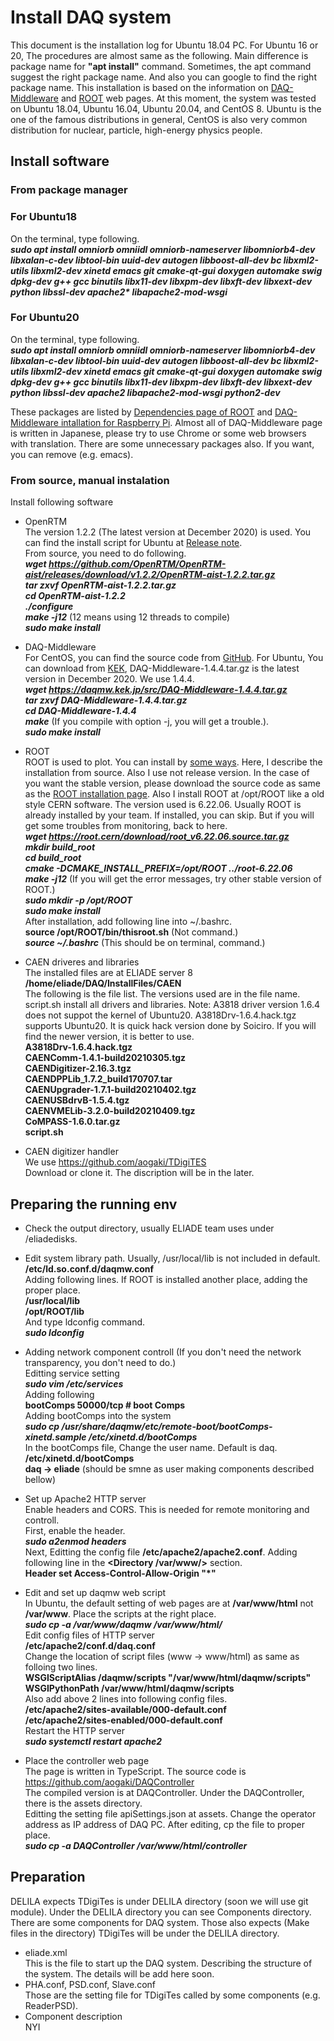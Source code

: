 # Install DAQ system

This document is the installation log for Ubuntu 18.04 PC.  For Ubuntu 16 or 20, The procedures are almost same as the following.  Main difference is package name for **"apt install"** command.  Sometimes, the apt command suggest the right package name.  And also you can google to find the right package name.  This installation is based on the information on [DAQ-Middleware](https://daqmw.kek.jp/) and [ROOT](https://root.cern.ch/) web pages.
At this moment, the system was tested on Ubuntu 18.04, Ubuntu 16.04, Ubuntu 20.04, and CentOS 8.  Ubuntu is the one of the famous distributions in general, CentOS is also very common distribution for nuclear, particle, high-energy physics people.

## Install software
### From package manager
### For Ubuntu18
On the terminal, type following.  
***sudo apt install omniorb omniidl omniorb-nameserver libomniorb4-dev libxalan-c-dev libtool-bin uuid-dev autogen libboost-all-dev bc libxml2-utils libxml2-dev xinetd emacs git cmake-qt-gui doxygen automake swig dpkg-dev g++ gcc binutils libx11-dev libxpm-dev libxft-dev libxext-dev python libssl-dev apache2\* libapache2-mod-wsgi***  
### For Ubuntu20
On the terminal, type following.  
***sudo apt install omniorb omniidl omniorb-nameserver libomniorb4-dev libxalan-c-dev libtool-bin uuid-dev autogen libboost-all-dev bc libxml2-utils libxml2-dev xinetd emacs git cmake-qt-gui doxygen automake swig dpkg-dev g++ gcc binutils libx11-dev libxpm-dev libxft-dev libxext-dev python libssl-dev apache2 libapache2-mod-wsgi python2-dev***  


These packages are listed by [Dependencies page of ROOT](https://root.cern/install/dependencies/) and [DAQ-Middleware intallation for Raspberry Pi](https://daqmw.kek.jp/raspberrypi/DAQ-MWonRasp4b-rep.txt).  Almost all of DAQ-Middleware page is written in Japanese, please try to use Chrome or some web browsers with translation. There are some unnecessary packages also.  If you want, you can remove (e.g. emacs).  

### From source, manual instalation
Install following software
* OpenRTM  
The version 1.2.2 (The latest version at December 2020) is used.  You can find the install script for Ubuntu at [Release note](https://www.openrtm.org/openrtm/en/download/openrtm-aist-cpp/openrtm-aist-cpp_1_2_2_release).  
From source, you need to do following.  
***wget https://github.com/OpenRTM/OpenRTM-aist/releases/download/v1.2.2/OpenRTM-aist-1.2.2.tar.gz***  
***tar zxvf OpenRTM-aist-1.2.2.tar.gz***  
***cd OpenRTM-aist-1.2.2***  
***./configure***  
***make -j12*** (12 means using 12 threads to compile)  
***sudo make install***

* DAQ-Middleware  
For CentOS, you can find the source code from [GitHub](https://github.com/h-sendai/DAQ-Middleware-CentOS8).  For Ubuntu, You can download from [KEK](https://daqmw.kek.jp/src/), DAQ-Middleware-1.4.4.tar.gz is the latest version in December 2020.  We use 1.4.4.  
***wget https://daqmw.kek.jp/src/DAQ-Middleware-1.4.4.tar.gz***  
***tar zxvf DAQ-Middleware-1.4.4.tar.gz***  
***cd DAQ-Middleware-1.4.4***  
***make*** (If you compile with option -j, you will get a trouble.).  
***sudo make install***  

* ROOT  
ROOT is used to plot. You can install by [some ways](https://root.cern/install/).  Here, I describe the installation from source.  Also I use not release version.  In the case of you want the stable version, please download the source code as same as the [ROOT installation page](https://root.cern/install/build_from_source/).  Also I install ROOT at /opt/ROOT like a old style CERN software.  The version used is 6.22.06.  Usually ROOT is already installed by your team.  If installed, you can skip.  But if you will get some troubles from monitoring, back to here.  
***wget https://root.cern/download/root_v6.22.06.source.tar.gz***  
***mkdir build_root***  
***cd build_root***  
***cmake -DCMAKE_INSTALL_PREFIX=/opt/ROOT ../root-6.22.06***  
***make -j12*** (If you will get the error messages, try other stable version of ROOT.)  
***sudo mkdir -p /opt/ROOT***  
***sudo make install***  
After installation, add following line into ~/.bashrc.    
**source /opt/ROOT/bin/thisroot.sh**  (Not command.)  
***source ~/.bashrc*** (This should be on terminal, command.)  

* CAEN driveres and libraries  
The installed files are at ELIADE server 8  
**/home/eliade/DAQ/InstallFiles/CAEN**  
The following is the file list.  The versions used are in the file name.  script.sh install all drivers and libraries.  Note: A3818 driver version 1.6.4 does not suppot the kernel of Ubuntu20. A3818Drv-1.6.4.hack.tgz supports Ubuntu20.  It is quick hack version done by Soiciro.  If you will find the newer version, it is better to use.  
**A3818Drv-1.6.4.hack.tgz   
CAENComm-1.4.1-build20210305.tgz  
CAENDigitizer-2.16.3.tgz  
CAENDPPLib_1.7.2_build170707.tar  
CAENUpgrader-1.7.1-build20210402.tgz  
CAENUSBdrvB-1.5.4.tgz  
CAENVMELib-3.2.0-build20210409.tgz  
CoMPASS-1.6.0.tar.gz  
script.sh**

* CAEN digitizer handler  
We use https://github.com/aogaki/TDigiTES  
Download or clone it.  The discription will be in the later.

## Preparing the running env  
* Check the output directory, usually ELIADE team uses under /eliadedisks.  

* Edit system library path.  Usually, /usr/local/lib is not included in default.   
**/etc/ld.so.conf.d/daqmw.conf**  
Adding following lines.  If ROOT is installed another place, adding the proper place.  
**/usr/local/lib**  
**/opt/ROOT/lib**  
And type ldconfig command.  
***sudo ldconfig***  

* Adding network component controll (If you don't need the network transparency, you don't need to do.)  
Editting service setting  
***sudo vim /etc/services***  
Adding following  
**bootComps       50000/tcp                       # boot Comps**  
Adding bootComps into the system  
***sudo cp /usr/share/daqmw/etc/remote-boot/bootComps-xinetd.sample /etc/xinetd.d/bootComps***  
In the bootComps file, Change the user name.  Default is daq.  
**/etc/xinetd.d/bootComps**  
**daq -> eliade** (should be smne as user making components described bellow)  

* Set up Apache2 HTTP server  
Enable headers and CORS. This is needed for remote monitoring and controll.  
First, enable the header.  
***sudo a2enmod headers***  
Next, Editting the config file **/etc/apache2/apache2.conf**.  Adding following line in the **<Directory /var/www/>** section.  
**Header set Access-Control-Allow-Origin "*"**  

* Edit and set up daqmw web script  
In Ubuntu, the default setting of web pages are at **/var/www/html** not **/var/www**.  Place the scripts at the right place.  
***sudo cp -a /var/www/daqmw /var/www/html/***  
Edit config files of HTTP server  
**/etc/apache2/conf.d/daq.conf**  
Change the location of script files (www -> www/html) as same as folloing two lines.   
**WSGIScriptAlias /daqmw/scripts "/var/www/html/daqmw/scripts"  
WSGIPythonPath  /var/www/html/daqmw/scripts**  
Also add above 2 lines into following config files.  
**/etc/apache2/sites-available/000-default.conf  
/etc/apache2/sites-enabled/000-default.conf**  
Restart the HTTP server  
***sudo systemctl restart apache2***  

* Place the controller web page  
The page is written in TypeScript.  The source code is https://github.com/aogaki/DAQController  
The compiled version is at DAQController.  Under the DAQController, there is the assets directory.  
Editting the setting file apiSettings.json at assets.  Change the operator address as IP address of DAQ PC.  After editing, cp the file to proper place.    
***sudo cp -a DAQController /var/www/html/controller***

## Preparation
DELILA expects TDigiTes is under DELILA directory (soon we will use git module).  Under the DELILA directory you can see Components directory.  There are some components for DAQ system.  Those also expects (Make files in the directory) TDigiTes will be under the DELILA directory.  
* eliade.xml  
This is the file to start up the DAQ system.  Describing the structure of the system.  The details will be add here soon.  
* PHA.conf, PSD.conf, Slave.conf  
Those are the setting file for TDigiTes called by some components (e.g. ReaderPSD).  
* Component description  
NYI
